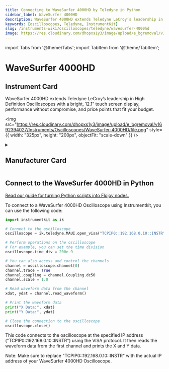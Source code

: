 ```yaml
---
title: Connecting to WaveSurfer 4000HD by Teledyne in Python
sidebar_label: WaveSurfer 4000HD
description: WaveSurfer 4000HD extends Teledyne LeCroy’s leadership in High Definition Oscilloscopes with a bright, 12.1” touch screen display, performance without compromise, and price points that fit your budget.
keywords: [oscilloscopes, Teledyne, InstrumentKit]
slug: /instruments-wiki/oscilloscopes/teledyne/wavesurfer-4000hd
image: https://res.cloudinary.com/dhopxs1y3/image/upload/e_bgremoval/v1692394027/Instruments/Oscilloscopes/WaveSurfer-4000HD/file.png
---
```


import Tabs from '@theme/Tabs';
import TabItem from '@theme/TabItem';

# WaveSurfer 4000HD

## Instrument Card

<div className="flex">

<div>

WaveSurfer 4000HD extends Teledyne LeCroy’s leadership in High Definition Oscilloscopes with a bright, 12.1” touch screen display, performance without compromise, and price points that fit your budget.

</div>

<img src="https://res.cloudinary.com/dhopxs1y3/image/upload/e_bgremoval/v1692394027/Instruments/Oscilloscopes/WaveSurfer-4000HD/file.png" style={{ width: "325px", height: "200px", objectFit: "scale-down" }} />

</div>

<details>
<summary><h2>Manufacturer Card</h2></summary>

<img src="https://res.cloudinary.com/dhopxs1y3/image/upload/v1692125958/Instruments/Vendor%20Logos/Teledyne.png" style={{ width: "100%", height: "170px",objectFit: "scale-down" }} />

Teledyne LeCroy is an American manufacturer of oscilloscopes, protocol analyzers and other test equipment. LeCroy is now a subsidiary of Teledyne Technologies. <a href="https://www.teledynelecroy.com/">Website</a>.

<ul>
  <li>Headquarters: USA</li>
  <li>Yearly Revenue (millions, USD): 5458.6</li>
</ul>
</details>

## Connect to the WaveSurfer 4000HD in Python

[Read our guide for turning Python scripts into Flojoy nodes.](https://docs.flojoy.ai/custom-nodes/creating-custom-node/)
<Tabs>
<TabItem value="InstrumentKit" label="InstrumentKit">

To connect to a WaveSurfer 4000HD Oscilloscope using Instrumentkit, you can use the following code:

```python
import instrumentkit as ik

# Connect to the oscilloscope
oscilloscope = ik.teledyne.MAUI.open_visa("TCPIP0::192.168.0.10::INSTR")

# Perform operations on the oscilloscope
# For example, you can set the time division
oscilloscope.time_div = 200e-9

# You can also access and control the channels
channel = oscilloscope.channel[0]
channel.trace = True
channel.coupling = channel.Coupling.dc50
channel.scale = 1.0

# Read waveform data from the channel
xdat, ydat = channel.read_waveform()

# Print the waveform data
print("X Data:", xdat)
print("Y Data:", ydat)

# Close the connection to the oscilloscope
oscilloscope.close()
```

This code connects to the oscilloscope at the specified IP address ("TCPIP0::192.168.0.10::INSTR") using the VISA protocol. It then reads the waveform data from the first channel and prints the X and Y data.

Note: Make sure to replace "TCPIP0::192.168.0.10::INSTR" with the actual IP address of your WaveSurfer 4000HD Oscilloscope.

</TabItem>
</Tabs>